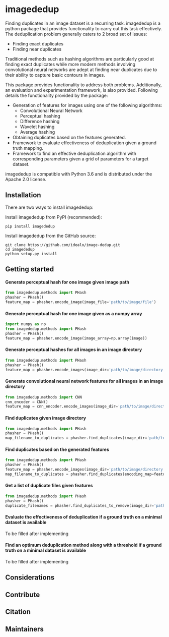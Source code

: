# imagededup

Finding duplicates in an image dataset is a recurring task. imagededup is a python package that provides functionality 
to carry out this task effectively. The deduplication problem generally caters to 2 broad set of issues:
* Finding exact duplicates
* Finding near duplicates

Traditional methods such as hashing algorithms are particularly good at finding exact duplicates while more modern
methods involving convolutional neural networks are adept at finding near duplicates due to their ability to capture
basic contours in images.
 
This package provides functionality to address both problems. Additionally, an evaluation and experimentation framework,
 is also provided. Following details the functionality provided by the package:
* Generation of features for images using one of the following algorithms:
    - Convolutional Neural Network
    - Perceptual hashing
    - Difference hashing
    - Wavelet hashing
    - Average hashing
* Obtaining duplicates based on the features generated.
* Framework to evaluate effectiveness of deduplication  given a ground truth mapping.
* Framework to find an effective deduplication algorithm with corresponding parameters given a grid of parameters for a
 target dataset.

imagededup is compatible with Python 3.6 and is distributed under the Apache 2.0 license.

## Installation
There are two ways to install imagededup:

Install imagededup from PyPI (recommended):

`pip install imagededup`

Install imagededup from the GitHub source:

```
git clone https://github.com/idealo/image-dedup.git
cd imagededup  
python setup.py install
```  

## Getting started

#### Generate perceptual hash for one image given image path
```python
from imagededup.methods import PHash
phasher = PHash()
feature_map = phasher.encode_image(image_file='path/to/image/file')
```
#### Generate perceptual hash for one image given as a numpy array
```python
import numpy as np
from imagededup.methods import PHash
phasher = PHash()
feature_map = phasher.encode_image(image_array=np.array(image))
```

#### Generate perceptual hashes for all images in an image directory
```python
from imagededup.methods import PHash
phasher = PHash()
feature_map = phasher.encode_images(image_dir='path/to/image/directory')
```

#### Generate convolutional neural network features for all images in an image directory
```python
from imagededup.methods import CNN
cnn_encoder = CNN()
feature_map = cnn_encoder.encode_images(image_dir='path/to/image/directory')
```

#### Find duplicates given image directory
```python
from imagededup.methods import PHash
phasher = PHash()
map_filename_to_duplicates = phasher.find_duplicates(image_dir='path/to/image/directory')
```

#### Find duplicates based on the generated features
```python
from imagededup.methods import PHash
phasher = PHash()
feature_map = phasher.encode_images(image_dir='path/to/image/directory')
map_filename_to_duplicates = phasher.find_duplicates(encoding_map=feature_map)
```

#### Get a list of duplicate files given features
```python
from imagededup.methods import PHash
phasher = PHash()
duplicate_filenames = phasher.find_duplicates_to_remove(image_dir='path/to/image/directory')
```

#### Evaluate the effectiveness of deduplication if a ground truth on a minimal dataset is available
To be filled after implementing

#### Find an optimum deduplication method along with a threshold if a ground truth on a minimal dataset is available
To be filled after implementing

## Considerations

## Contribute

## Citation

## Maintainers


